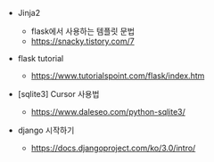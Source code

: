 * Jinja2 
  - flask에서 사용하는 템플릿 문법
  - https://snacky.tistory.com/7
  
* flask tutorial 
  - https://www.tutorialspoint.com/flask/index.htm
  
* [sqlite3] Cursor 사용법
  - https://www.daleseo.com/python-sqlite3/
  
* django 시작하기
  - https://docs.djangoproject.com/ko/3.0/intro/
